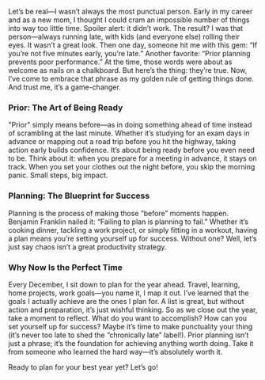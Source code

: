 Let’s be real—I wasn’t always the most punctual person. Early in my career and as a new mom, I thought I could cram an impossible number of things into way too little time. Spoiler alert: it didn’t work. The result? I was that person—always running late, with kids (and everyone else) rolling their eyes. It wasn’t a great look.
Then one day, someone hit me with this gem: “If you’re not five minutes early, you’re late.” Another favorite: “Prior planning prevents poor performance.” At the time, those words were about as welcome as nails on a chalkboard. But here’s the thing: they’re true.
Now, I’ve come to embrace that phrase as my golden rule of getting things done. And trust me, it’s a game-changer.

### Prior: The Art of Being Ready
"Prior" simply means before—as in doing something ahead of time instead of scrambling at the last minute. Whether it’s studying for an exam days in advance or mapping out a road trip before you hit the highway, taking action early builds confidence. It’s about being ready before you even need to be.
Think about it: when you prepare for a meeting in advance, it stays on track. When you set your clothes out the night before, you skip the morning panic. Small steps, big impact.

### Planning: The Blueprint for Success
Planning is the process of making those “before” moments happen. Benjamin Franklin nailed it: “Failing to plan is planning to fail.”
Whether it’s cooking dinner, tackling a work project, or simply fitting in a workout, having a plan means you’re setting yourself up for success. Without one? Well, let’s just say chaos isn’t a great productivity strategy.

### Why Now Is the Perfect Time
Every December, I sit down to plan for the year ahead. Travel, learning, home projects, work goals—you name it, I map it out. I’ve learned that the goals I actually achieve are the ones I plan for. A list is great, but without action and preparation, it’s just wishful thinking.
So as we close out the year, take a moment to reflect. What do you want to accomplish? How can you set yourself up for success? Maybe it’s time to make punctuality your thing (it’s never too late to shed the “chronically late” label!).
Prior planning isn’t just a phrase; it’s the foundation for achieving anything worth doing. Take it from someone who learned the hard way—it’s absolutely worth it.

Ready to plan for your best year yet? Let’s go!

